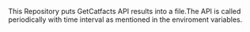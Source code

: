 This Repository puts GetCatfacts API results into a file.The API is called periodically with time interval as mentioned in the enviroment variables.
